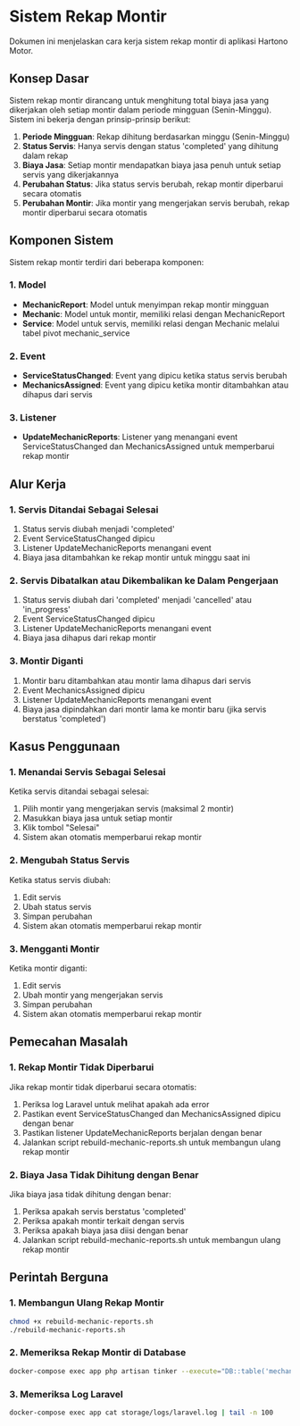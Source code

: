 # Sistem Rekap Montir

Dokumen ini menjelaskan cara kerja sistem rekap montir di aplikasi Hartono Motor.

## Konsep Dasar

Sistem rekap montir dirancang untuk menghitung total biaya jasa yang dikerjakan oleh setiap montir dalam periode mingguan (Senin-Minggu). Sistem ini bekerja dengan prinsip-prinsip berikut:

1. **Periode Mingguan**: Rekap dihitung berdasarkan minggu (Senin-Minggu)
2. **Status Servis**: Hanya servis dengan status 'completed' yang dihitung dalam rekap
3. **Biaya Jasa**: Setiap montir mendapatkan biaya jasa penuh untuk setiap servis yang dikerjakannya
4. **Perubahan Status**: Jika status servis berubah, rekap montir diperbarui secara otomatis
5. **Perubahan Montir**: Jika montir yang mengerjakan servis berubah, rekap montir diperbarui secara otomatis

## Komponen Sistem

Sistem rekap montir terdiri dari beberapa komponen:

### 1. Model

- **MechanicReport**: Model untuk menyimpan rekap montir mingguan
- **Mechanic**: Model untuk montir, memiliki relasi dengan MechanicReport
- **Service**: Model untuk servis, memiliki relasi dengan Mechanic melalui tabel pivot mechanic_service

### 2. Event

- **ServiceStatusChanged**: Event yang dipicu ketika status servis berubah
- **MechanicsAssigned**: Event yang dipicu ketika montir ditambahkan atau dihapus dari servis

### 3. Listener

- **UpdateMechanicReports**: Listener yang menangani event ServiceStatusChanged dan MechanicsAssigned untuk memperbarui rekap montir

## Alur Kerja

### 1. Servis Ditandai Sebagai Selesai

1. Status servis diubah menjadi 'completed'
2. Event ServiceStatusChanged dipicu
3. Listener UpdateMechanicReports menangani event
4. Biaya jasa ditambahkan ke rekap montir untuk minggu saat ini

### 2. Servis Dibatalkan atau Dikembalikan ke Dalam Pengerjaan

1. Status servis diubah dari 'completed' menjadi 'cancelled' atau 'in_progress'
2. Event ServiceStatusChanged dipicu
3. Listener UpdateMechanicReports menangani event
4. Biaya jasa dihapus dari rekap montir

### 3. Montir Diganti

1. Montir baru ditambahkan atau montir lama dihapus dari servis
2. Event MechanicsAssigned dipicu
3. Listener UpdateMechanicReports menangani event
4. Biaya jasa dipindahkan dari montir lama ke montir baru (jika servis berstatus 'completed')

## Kasus Penggunaan

### 1. Menandai Servis Sebagai Selesai

Ketika servis ditandai sebagai selesai:

1. Pilih montir yang mengerjakan servis (maksimal 2 montir)
2. Masukkan biaya jasa untuk setiap montir
3. Klik tombol "Selesai"
4. Sistem akan otomatis memperbarui rekap montir

### 2. Mengubah Status Servis

Ketika status servis diubah:

1. Edit servis
2. Ubah status servis
3. Simpan perubahan
4. Sistem akan otomatis memperbarui rekap montir

### 3. Mengganti Montir

Ketika montir diganti:

1. Edit servis
2. Ubah montir yang mengerjakan servis
3. Simpan perubahan
4. Sistem akan otomatis memperbarui rekap montir

## Pemecahan Masalah

### 1. Rekap Montir Tidak Diperbarui

Jika rekap montir tidak diperbarui secara otomatis:

1. Periksa log Laravel untuk melihat apakah ada error
2. Pastikan event ServiceStatusChanged dan MechanicsAssigned dipicu dengan benar
3. Pastikan listener UpdateMechanicReports berjalan dengan benar
4. Jalankan script rebuild-mechanic-reports.sh untuk membangun ulang rekap montir

### 2. Biaya Jasa Tidak Dihitung dengan Benar

Jika biaya jasa tidak dihitung dengan benar:

1. Periksa apakah servis berstatus 'completed'
2. Periksa apakah montir terkait dengan servis
3. Periksa apakah biaya jasa diisi dengan benar
4. Jalankan script rebuild-mechanic-reports.sh untuk membangun ulang rekap montir

## Perintah Berguna

### 1. Membangun Ulang Rekap Montir

```bash
chmod +x rebuild-mechanic-reports.sh
./rebuild-mechanic-reports.sh
```

### 2. Memeriksa Rekap Montir di Database

```bash
docker-compose exec app php artisan tinker --execute="DB::table('mechanic_reports')->get()"
```

### 3. Memeriksa Log Laravel

```bash
docker-compose exec app cat storage/logs/laravel.log | tail -n 100
```
